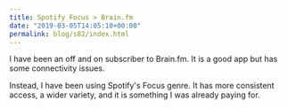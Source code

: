 ```yaml
---
title: Spotify Focus > Brain.fm
date: "2019-03-05T14:05:10+00:00"
permalink: blog/s82/index.html
---
```


I have been an off and on subscriber to Brain.fm. It is a good app but has some connectivity issues.

Instead, I have been using Spotify's Focus genre. It has more consistent access, a wider variety, and it is something I was already paying for.
